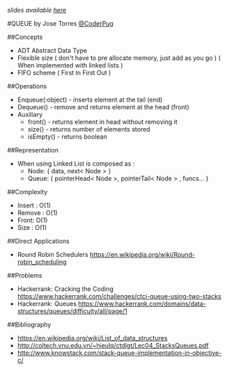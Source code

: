 
_slides available [here](http://htmlpreview.github.io/?https://github.com/Big-O-Lima/Data-Structures/blob/master/Source/Slides/Queue.html)_

#QUEUE
by Jose Torres [@CoderPug](http://www.github.com/coderpug)

##Concepts
- ADT Abstract Data Type
- Flexible size ( don't have to pre allocate memory, just add as you go ) ( When implemented with linked lists ) 
- FIFO scheme ( First In First Out )

##Operations
- Enqueue(:object) - inserts element at the tail (end)
- Dequeue() - remove and returns element at the head (front)
- Auxiliary 
  - front() - returns element in head without removing it
  - size() - returns number of elements stored
  - isEmpty() - returns boolean

##Representation
- When using Linked List is composed as :
  - Node: { data, next< Node > }
  - Queue: { pointerHead< Node >, pointerTail< Node > , funcs... }

##Complexity
- Insert : O(1)
- Remove : O(1)
- Front: O(1)
- Size : O(1)

##Direct Applications
- Round Robin Schedulers <https://en.wikipedia.org/wiki/Round-robin_scheduling>

##Problems

- Hackerrank: Cracking the Coding <https://www.hackerrank.com/challenges/ctci-queue-using-two-stacks>
- Hackerrank: Queues <https://www.hackerrank.com/domains/data-structures/queues/difficulty/all/page/1>

##Bibliography

- <https://en.wikipedia.org/wiki/List_of_data_structures>
- <http://coltech.vnu.edu.vn/~hieulq/ctdlgt/Lec04_StacksQueues.pdf>
- <http://www.knowstack.com/stack-queue-implementation-in-objective-c/>
